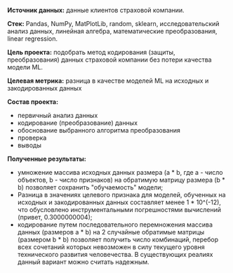 **Источник данных:** данные клиентов страховой компании. 

**Стек:** Pandas, NumPy, MatPlotLib, random, sklearn, исследовательский анализ данных, линейная алгебра, математические преобразования, linear regression.

**Цель проекта:** подобрать метод кодирования (защиты, преобразования) данных страховой компании без потери качества модели ML. 

**Целевая метрика:** разница в качестве моделей ML на исходных и закодированных данных

**Состав проекта:**
- первичный анализ данных
- кодирование (преобразование) данных
- обоснование выбранного алгоритма преобразования
- проверка
- выводы

**Полученные результаты:**
- умножение массива исходных данных размера (a * b, где a - число объектов, b -  число признаков) на обратимую матрицу размера (b * b) позволяет сохранить "обучаемость" модели;
- Разница в значениях целевого признака для моделей, обученных на исходных и закодированных данных составляет менее 1 * 10^(-12), что обусловлено инструментальными погрешностями вычислений (привет, 0.3000000004);
- кодирование путем последовательного перемножения массива данных (размеров a * b) на 2 случайные обратимые матрицы (размером b * b) позволяет получить число комбинаций, перебор всех сочетаний которых невозможен в силу текущего уровня технического развития человечества. В существующих реалиях данный вариант можно считать надежным.
